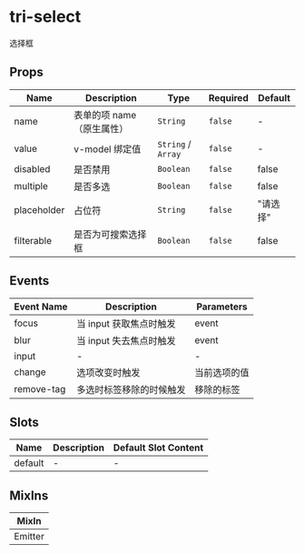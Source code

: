 # tri-select

选择框

## Props

<!-- @vuese:tri-select:props:start -->
|Name|Description|Type|Required|Default|
|---|---|---|---|---|
|name|表单的项 name（原生属性）|`String`|`false`|-|
|value|v-model 绑定值|`String` / `Array`|`false`|-|
|disabled|是否禁用|`Boolean`|`false`|false|
|multiple|是否多选|`Boolean`|`false`|false|
|placeholder|占位符|`String`|`false`|"请选择"|
|filterable|是否为可搜索选择框|`Boolean`|`false`|false|

<!-- @vuese:tri-select:props:end -->


## Events

<!-- @vuese:tri-select:events:start -->
|Event Name|Description|Parameters|
|---|---|---|
|focus|当 input 获取焦点时触发|event|
|blur|当 input 失去焦点时触发|event|
|input|-|-|
|change|选项改变时触发|当前选项的值|
|remove-tag|多选时标签移除的时候触发|移除的标签|

<!-- @vuese:tri-select:events:end -->


## Slots

<!-- @vuese:tri-select:slots:start -->
|Name|Description|Default Slot Content|
|---|---|---|
|default|-|-|

<!-- @vuese:tri-select:slots:end -->


## MixIns

<!-- @vuese:tri-select:mixIns:start -->
|MixIn|
|---|
|Emitter|

<!-- @vuese:tri-select:mixIns:end -->


